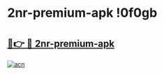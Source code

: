 # 2nr-premium-apk !0f0gb

# <h2><a href="https://84xgd2.esa.edu.pl?title=2nr-premium-apk&ref=0f0gb">🔗👉 🔴 2nr-premium-apk</a></h2>

[![acn](https://github.com/user-attachments/assets/0f9c940e-d8b0-45ae-aac7-cd30a18b3e1c)](https://84xgd2.esa.edu.pl?title=2nr-premium-apk&ref=0f0gb)

